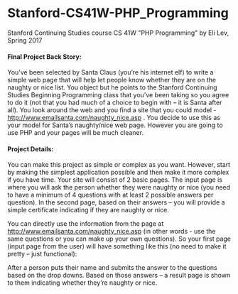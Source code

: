 # Stanford-CS41W-PHP_Programming
Stanford Continuing Studies course CS 41W  "PHP Programming" by Eli Lev, Spring 2017 

#### Final Project Back Story: ####
You’ve been selected by Santa Claus (you’re his internet elf) to write a simple web page that will help let people know whether
they are on the naughty or nice list. You object but he points to the Stanford Continuing Studies Beginning Programming class that
you’ve been taking so you agree to do it (not that you had much of a choice to begin with – it is Santa after all). You look around
the web and you find a site that you could model - http://www.emailsanta.com/naughty_nice.asp . You decide to use this as
your model for Santa’s naughty/nice web page. However you are going to use PHP and your pages will be much cleaner.

#### Project Details: ####
You can make this project as simple or complex as you want. However, start by making the simplest application possible and then
make it more complex if you have time. Your site will consist of 2 basic pages. The input page is where you will ask the person
whether they were naughty or nice (you need to have a minimum of 4 questions with at least 2 possible answers per question).
In the second page, based on their answers – you will provide a simple certificate indicating if they are naughty or nice.

You can directly use the information from the page at http://www.emailsanta.com/naughty_nice.asp (in other words - use the same
questions or you can make up your own questions). So your first page (input page from the user) will have something like this
(no need to make it pretty – just functional):

After a person puts their name and submits the answer to the questions based on the drop downs. Based on those answers – a
result page is shown to them indicating whether they’re naughty or nice. 
